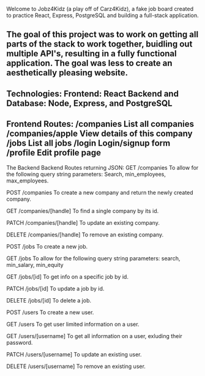 Welcome to Jobz4Kidz (a play off of Carz4Kidz), a fake job board created to practice React, Express, PostgreSQL and building a full-stack application. 

The goal of this project was to work on getting all parts of the stack to work together, buidling out multiple API's, resulting in a fully functional application. The goal was less to create an aesthetically pleasing website. 
------------------------------------------------------------
Technologies: 
Frontend: React
Backend and Database: Node, Express, and PostgreSQL
------------------------------------------------------------
Frontend Routes: 
/companies
List all companies
/companies/apple
View details of this company
/jobs
List all jobs
/login
Login/signup form
/profile
Edit profile page
------------------------------------------------------------
The Backend 
Backend Routes returning JSON: 
GET /companies
To allow for the following query string parameters:
Search, min_employees, max_employees.

POST /companies
To create a new company and return the newly created company.

GET /companies/[handle]
To find a single company by its id.

PATCH /companies/[handle]
To update an existing company.

DELETE /companies/[handle]
To remove an existing company.

POST /jobs
To create a new job.

GET /jobs
To allow for the following query string parameters: 
search, min_salary, min_equity

GET /jobs/[id]
To get info on a specific job by id.

PATCH /jobs/[id]
To update a job by id. 

DELETE /jobs/[id]
To delete a job. 

POST /users
To create a new user.

GET /users
To get user limited information on a user. 

GET /users/[username]
To get all information on a user, exluding their password. 

PATCH /users/[username]
To update an existing user. 

DELETE /users/[username]
To remove an existing user. 